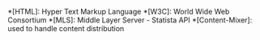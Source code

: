 *[HTML]: Hyper Text Markup Language
*[W3C]: World Wide Web Consortium
*[MLS]: Middle Layer Server - Statista API
*[Content-Mixer]: used to handle content distribution